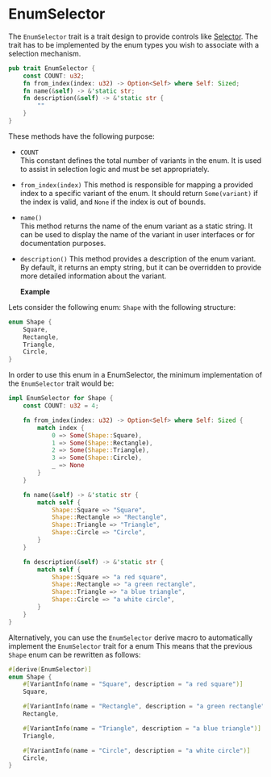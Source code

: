 # EnumSelector
The `EnumSelector` trait is a trait design to provide controls like [Selector](../stock-controls/selector.md). The trait has to be implemented by the enum types you wish to associate with a selection mechanism.

```rs
pub trait EnumSelector {
    const COUNT: u32;
    fn from_index(index: u32) -> Option<Self> where Self: Sized;
    fn name(&self) -> &'static str;
    fn description(&self) -> &'static str {
        ""
    }
}
```
These methods have the following purpose:

* `COUNT`   
  This constant defines the total number of variants in the enum. It is used to assist in selection logic and must be set appropriately.

* `from_index(index)`
  This method is responsible for mapping a provided index to a specific variant of the enum. It should return `Some(variant)` if the index is valid, and `None` if the index is out of bounds.

* `name()`  
  This method returns the name of the enum variant as a static string. It can be used to display the name of the variant in user interfaces or for documentation purposes.

* `description()`
  This method provides a description of the enum variant. By default, it returns an empty string, but it can be overridden to provide more detailed information about the variant.

  **Example**

Lets consider the following enum: `Shape` with the following structure:
```rs
enum Shape {
    Square,
    Rectangle,
    Triangle,
    Circle,
}
```
In order to use this enum in a EnumSelector, the minimum implementation of the `EnumSelector` trait would be:

```rs
impl EnumSelector for Shape {
    const COUNT: u32 = 4;

    fn from_index(index: u32) -> Option<Self> where Self: Sized {
        match index {
            0 => Some(Shape::Square),
            1 => Some(Shape::Rectangle),
            2 => Some(Shape::Triangle),
            3 => Some(Shape::Circle),
            _ => None
        }
    }

    fn name(&self) -> &'static str {
        match self {
            Shape::Square => "Square",
            Shape::Rectangle => "Rectangle",
            Shape::Triangle => "Triangle",
            Shape::Circle => "Circle",
        }
    }

    fn description(&self) -> &'static str {
        match self {
            Shape::Square => "a red square",
            Shape::Rectangle => "a green rectangle",
            Shape::Triangle => "a blue triangle",
            Shape::Circle => "a white circle",
        }        
    }
}
```

Alternatively, you can use the `EnumSelector` derive macro to automatically implement the `EnumSelector` trait for a enum
This means that the previous `Shape` enum can be rewritten as follows:

```rs
#[derive(EnumSelector)]
enum Shape {
    #[VariantInfo(name = "Square", description = "a red square")]
    Square,

    #[VariantInfo(name = "Rectangle", description = "a green rectangle")]
    Rectangle,

    #[VariantInfo(name = "Triangle", description = "a blue triangle")]
    Triangle,

    #[VariantInfo(name = "Circle", description = "a white circle")]
    Circle,
}
```